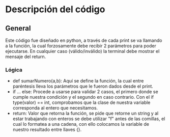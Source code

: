 # Descripción del código

## General
Este código fue diseñado en python, a través de cada print se va llamando a la función, la cual forzosamente debe recibir 2 parámetros para poder ejecutarse.
En cualquier caso (válido/inválido) la terminal debe mostrar el mensaje del return.

### Lógica
- def sumarNumero(a,b): Aquí se define la función, la cual entre paréntesis lleva los parámetros que le fueron dados desde el print.
- if ... else: Procede a usarse para validar 2 casos, el primero donde se cumple nuestra condición y el segundo en caso contrario. Con el if type(valor) == int, comprobamos que la clase de nuestra variable corresponda al entero que necesitamos.
- return: Valor que retorna la función, se pide que retorne un string y al estar trabajando con enteros se debe utilizar "f" antes de las comillas, el cual lo formatea a una cadena, con ello colocamos la variable de nuestro resultado entre llaves {}.
